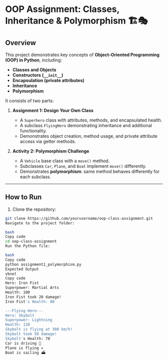 # OOP Assignment: Classes, Inheritance & Polymorphism 🏗️🎭

## Overview

This project demonstrates key concepts of **Object-Oriented Programming (OOP) in Python**, including:

- **Classes and Objects**
- **Constructors (`__init__`)**
- **Encapsulation (private attributes)**
- **Inheritance**
- **Polymorphism**

It consists of two parts:

1. **Assignment 1: Design Your Own Class**

   - A `Superhero` class with attributes, methods, and encapsulated health.
   - A subclass `FlyingHero` demonstrating inheritance and additional functionality.
   - Demonstrates object creation, method usage, and private attribute access via getter methods.

2. **Activity 2: Polymorphism Challenge**
   - A `Vehicle` base class with a `move()` method.
   - Subclasses `Car`, `Plane`, and `Boat` implement `move()` differently.
   - Demonstrates **polymorphism**: same method behaves differently for each subclass.

---

## How to Run

1. Clone the repository:

```bash
git clone https://github.com/yourusername/oop-class-assignment.git
Navigate to the project folder:

bash
Copy code
cd oop-class-assignment
Run the Python file:

bash
Copy code
python assignment1_polymorphism.py
Expected Output
vbnet
Copy code
Hero: Iron Fist
Superpower: Martial Arts
Health: 100
Iron Fist took 20 damage!
Iron Fist's Health: 80

---Flying Hero---
Hero: Skybolt
Superpower: Lightning
Health: 120
Skybolt is flying at 300 km/h!
Skybolt took 50 damage!
Skybolt's Health: 70
Car is driving 🚗
Plane is flying ✈️
Boat is sailing ⛴️
```
